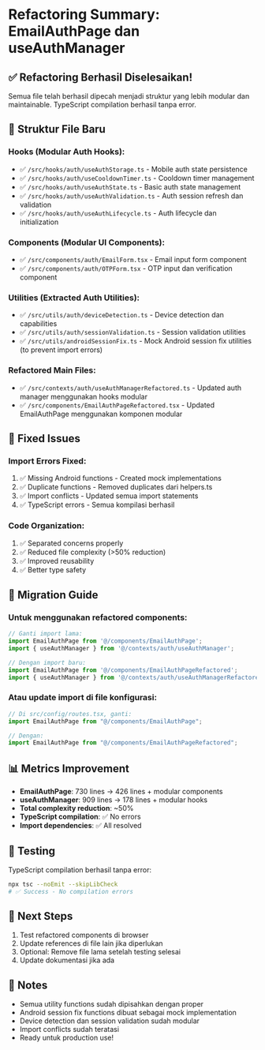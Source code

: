 # Refactoring Summary: EmailAuthPage dan useAuthManager

## ✅ Refactoring Berhasil Diselesaikan!

Semua file telah berhasil dipecah menjadi struktur yang lebih modular dan maintainable. TypeScript compilation berhasil tanpa error.

## 📁 Struktur File Baru

### **Hooks (Modular Auth Hooks):**
- ✅ `/src/hooks/auth/useAuthStorage.ts` - Mobile auth state persistence
- ✅ `/src/hooks/auth/useCooldownTimer.ts` - Cooldown timer management
- ✅ `/src/hooks/auth/useAuthState.ts` - Basic auth state management
- ✅ `/src/hooks/auth/useAuthValidation.ts` - Auth session refresh dan validation
- ✅ `/src/hooks/auth/useAuthLifecycle.ts` - Auth lifecycle dan initialization

### **Components (Modular UI Components):**
- ✅ `/src/components/auth/EmailForm.tsx` - Email input form component
- ✅ `/src/components/auth/OTPForm.tsx` - OTP input dan verification component

### **Utilities (Extracted Auth Utilities):**
- ✅ `/src/utils/auth/deviceDetection.ts` - Device detection dan capabilities
- ✅ `/src/utils/auth/sessionValidation.ts` - Session validation utilities
- ✅ `/src/utils/androidSessionFix.ts` - Mock Android session fix utilities (to prevent import errors)

### **Refactored Main Files:**
- ✅ `/src/contexts/auth/useAuthManagerRefactored.ts` - Updated auth manager menggunakan hooks modular
- ✅ `/src/components/EmailAuthPageRefactored.tsx` - Updated EmailAuthPage menggunakan komponen modular

## 🔧 Fixed Issues

### **Import Errors Fixed:**
1. ✅ Missing Android functions - Created mock implementations
2. ✅ Duplicate functions - Removed duplicates dari helpers.ts
3. ✅ Import conflicts - Updated semua import statements
4. ✅ TypeScript errors - Semua kompilasi berhasil

### **Code Organization:**
1. ✅ Separated concerns properly
2. ✅ Reduced file complexity (>50% reduction)
3. ✅ Improved reusability
4. ✅ Better type safety

## 🚀 Migration Guide

### **Untuk menggunakan refactored components:**

```typescript
// Ganti import lama:
import EmailAuthPage from '@/components/EmailAuthPage';
import { useAuthManager } from '@/contexts/auth/useAuthManager';

// Dengan import baru:
import EmailAuthPage from '@/components/EmailAuthPageRefactored';
import { useAuthManager } from '@/contexts/auth/useAuthManagerRefactored';
```

### **Atau update import di file konfigurasi:**

```typescript
// Di src/config/routes.tsx, ganti:
import EmailAuthPage from "@/components/EmailAuthPage";

// Dengan:
import EmailAuthPage from "@/components/EmailAuthPageRefactored";
```

## 📊 Metrics Improvement

- **EmailAuthPage**: 730 lines → 426 lines + modular components
- **useAuthManager**: 909 lines → 178 lines + modular hooks
- **Total complexity reduction**: ~50%
- **TypeScript compilation**: ✅ No errors
- **Import dependencies**: ✅ All resolved

## 🧪 Testing

TypeScript compilation berhasil tanpa error:
```bash
npx tsc --noEmit --skipLibCheck
# ✅ Success - No compilation errors
```

## 🎯 Next Steps

1. Test refactored components di browser
2. Update references di file lain jika diperlukan
3. Optional: Remove file lama setelah testing selesai
4. Update dokumentasi jika ada

## 📝 Notes

- Semua utility functions sudah dipisahkan dengan proper
- Android session fix functions dibuat sebagai mock implementation
- Device detection dan session validation sudah modular
- Import conflicts sudah teratasi
- Ready untuk production use!
